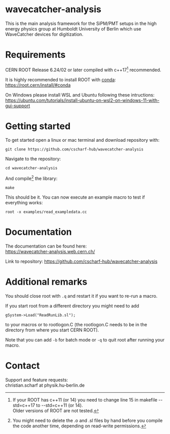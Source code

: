 # wavecatcher-analysis

This is the main analysis framework for the SiPM/PMT setups in the high energy physics group at Humboldt University of Berlin which use WaveCatcher devices for digitization.

# Requirements
CERN ROOT Release 6.24/02 or later compiled with c++17[^1] recommended. 

It is highly recommended to install ROOT with [conda](https://waylonwalker.com/install-miniconda/):  
<https://root.cern/install/#conda>

On Windows please install WSL and Ubuntu following these intructions:   
<https://ubuntu.com/tutorials/install-ubuntu-on-wsl2-on-windows-11-with-gui-support>

# Getting started

To get started open a linux or mac terminal and download repository with:
```
git clone https://github.com/cscharf-hub/wavecatcher-analysis
```

Navigate to the repository:
```
cd wavecatcher-analysis
```

And compile[^2] the library: 
```
make
```

This should be it. You can now execute an example macro to test if everything works:
```
root -x examples/read_exampledata.cc
```

# Documentation

The documentation can be found here:  
<https://wavecatcher-analysis.web.cern.ch/>

Link to repository:
<https://github.com/cscharf-hub/wavecatcher-analysis>

# Additional remarks

You should close root with ```.q``` and restart it if you want to re-run a macro. 

If you start root from a different directory you might need to add
```
gSystem->Load("ReadRunLib.sl");
```
to your macros or to rootlogon.C (the rootlogon.C needs to be in the directory from where you start CERN ROOT).

Note that you can add ```-b``` for batch mode or ```-q``` to quit root after running your macro.

# Contact

Support and feature requests:  
christian.scharf at physik.hu-berlin.de


[^1]: If your ROOT has c++11 (or 14) you need to change line 15 in makefile --std=c++17 to --std=c++11 (or 14).  
Older versions of ROOT are not tested.

[^2]: You might need to delete the .o and .sl files by hand before you compile the code another time, depending on read-write permissions.
